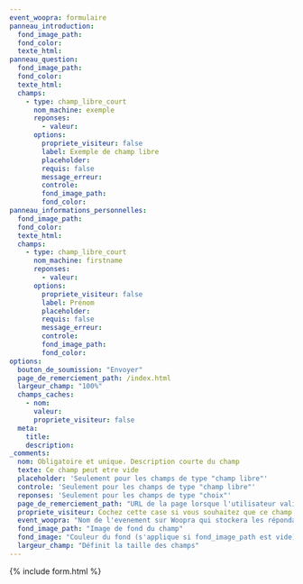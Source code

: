 ```yaml
---
event_woopra: formulaire
panneau_introduction:
  fond_image_path:
  fond_color:
  texte_html:
panneau_question:
  fond_image_path:
  fond_color:
  texte_html:
  champs:
    - type: champ_libre_court
      nom_machine: exemple
      reponses:
        - valeur:
      options:
        propriete_visiteur: false
        label: Exemple de champ libre
        placeholder:
        requis: false
        message_erreur:
        controle:
        fond_image_path:
        fond_color:
panneau_informations_personnelles:
  fond_image_path:
  fond_color:
  texte_html:
  champs:
    - type: champ_libre_court
      nom_machine: firstname
      reponses:
        - valeur:
      options:
        propriete_visiteur: false
        label: Prénom
        placeholder:
        requis: false
        message_erreur:
        controle:
        fond_image_path:
        fond_color:
options:
  bouton_de_soumission: "Envoyer"
  page_de_remerciement_path: /index.html
  largeur_champ: "100%"
  champs_caches:
    - nom:
      valeur:
      propriete_visiteur: false
  meta:
    title:
    description:
_comments:
  nom: Obligatoire et unique. Description courte du champ
  texte: Ce champ peut etre vide
  placeholder: 'Seulement pour les champs de type "champ libre"'
  controle: 'Seulement pour les champs de type "champ libre"'
  reponses: 'Seulement pour les champs de type "choix"'
  page_de_remerciement_path: "URL de la page lorsque l'utilisateur valide le formulaire"
  propriete_visiteur: Cochez cette case si vous souhaitez que ce champ remonte dans les propriété du visiteur sur Woopra
  event_woopra: "Nom de l'evenement sur Woopra qui stockera les répondants <a href=\'http://google.com\' target=\'_blank\'>blabla</a>"
  fond_image_path: "Image de fond du champ"
  fond_image: "Couleur du fond (s'applique si fond_image_path est vide)"
  largeur_champ: "Définit la taille des champs"
---
```

{% include form.html %}
